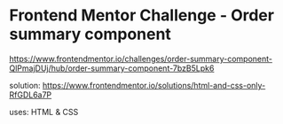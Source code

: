 # Frontend Mentor Challenge - Order summary component
https://www.frontendmentor.io/challenges/order-summary-component-QlPmajDUj/hub/order-summary-component-7bzB5Lpk6

solution: https://www.frontendmentor.io/solutions/html-and-css-only-RfGDL6a7P

uses: HTML & CSS
